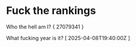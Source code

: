 # Fuck the rankings

Who the hell am I?
{ 27079341 }

What fucking year is it?
[ 2025-04-08T19:40:00Z ]
